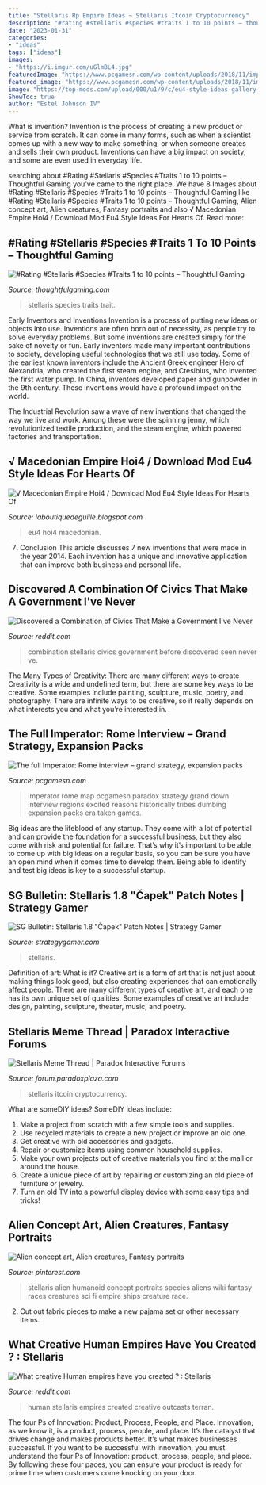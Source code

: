 ```yaml
---
title: "Stellaris Rp Empire Ideas ~ Stellaris Itcoin Cryptocurrency"
description: "#rating #stellaris #species #traits 1 to 10 points – thoughtful gaming"
date: "2023-01-31"
categories:
- "ideas"
tags: ["ideas"]
images:
- "https://i.imgur.com/uGlmBL4.jpg"
featuredImage: "https://www.pcgamesn.com/wp-content/uploads/2018/11/imperator-rome-map.jpg"
featured_image: "https://www.pcgamesn.com/wp-content/uploads/2018/11/imperator-rome-map.jpg"
image: "https://top-mods.com/upload/000/u1/9/c/eu4-style-ideas-gallery-big.jpg"
ShowToc: true
author: "Estel Johnson IV"
---
```



What is invention?
Invention is the process of creating a new product or service from scratch. It can come in many forms, such as when a scientist comes up with a new way to make something, or when someone creates and sells their own product. Inventions can have a big impact on society, and some are even used in everyday life.

	

		
searching about #Rating #Stellaris #Species #Traits 1 to 10 points – Thoughtful Gaming you've came to the right place. We have 8 Images about #Rating #Stellaris #Species #Traits 1 to 10 points – Thoughtful Gaming like #Rating #Stellaris #Species #Traits 1 to 10 points – Thoughtful Gaming, Alien concept art, Alien creatures, Fantasy portraits and also √ Macedonian Empire Hoi4 / Download Mod Eu4 Style Ideas For Hearts Of. Read more:
		
    
## #Rating #Stellaris #Species #Traits 1 To 10 Points – Thoughtful Gaming

<img loading=lazy src="https://www.thoughtfulgaming.com/wp-content/uploads/2016/09/stellaris-trait-guide.jpg" onerror="this.onerror=null;this.src='https://tse3.mm.bing.net/th?id=OIP.MrrW3SGniCJcOCMFZaYs9gHaFB&amp;pid=15.1';" alt="#Rating #Stellaris #Species #Traits 1 to 10 points – Thoughtful Gaming">

_Source: thoughtfulgaming.com_

>stellaris species traits trait. 

	

Early Inventors and Inventions
Invention is a process of putting new ideas or objects into use. Inventions are often born out of necessity, as people try to solve everyday problems. But some inventions are created simply for the sake of novelty or fun. Early inventors made many important contributions to society, developing useful technologies that we still use today.
Some of the earliest known inventors include the Ancient Greek engineer Hero of Alexandria, who created the first steam engine, and Ctesibius, who invented the first water pump. In China, inventors developed paper and gunpowder in the 9th century. These inventions would have a profound impact on the world.

The Industrial Revolution saw a wave of new inventions that changed the way we live and work. Among these were the spinning jenny, which revolutionized textile production, and the steam engine, which powered factories and transportation.

    
## √ Macedonian Empire Hoi4 / Download Mod Eu4 Style Ideas For Hearts Of

<img loading=lazy src="https://top-mods.com/upload/000/u1/9/c/eu4-style-ideas-gallery-big.jpg" onerror="this.onerror=null;this.src='https://tse2.mm.bing.net/th?id=OIP.j2UH3nFIi4Sq5fURo9sZBwHaEK&amp;pid=15.1';" alt="√ Macedonian Empire Hoi4 / Download Mod Eu4 Style Ideas For Hearts Of">

_Source: laboutiquedeguille.blogspot.com_

>eu4 hoi4 macedonian. 

	

7. Conclusion
This article discusses 7 new inventions that were made in the year 2014. Each invention has a unique and innovative application that can improve both business and personal life.

    
## Discovered A Combination Of Civics That Make A Government I&#039;ve Never

<img loading=lazy src="https://i.redd.it/4lbx3zvb3fk01.png" onerror="this.onerror=null;this.src='https://tse4.mm.bing.net/th?id=OIP.GGN-FBmgu_87RE5SNoeDHwHaEK&amp;pid=15.1';" alt="Discovered a Combination of Civics That Make a Government I&#039;ve Never">

_Source: reddit.com_

>combination stellaris civics government before discovered seen never ve. 

	

The Many Types of Creativity: There are many different ways to create
Creativity is a wide and undefined term, but there are some key ways to be creative. Some examples include painting, sculpture, music, poetry, and photography. There are infinite ways to be creative, so it really depends on what interests you and what you’re interested in.

    
## The Full Imperator: Rome Interview – Grand Strategy, Expansion Packs

<img loading=lazy src="https://www.pcgamesn.com/wp-content/uploads/2018/11/imperator-rome-map.jpg" onerror="this.onerror=null;this.src='https://tse2.mm.bing.net/th?id=OIP.LYHTFxj2JyERAB42gMBeewHaEK&amp;pid=15.1';" alt="The full Imperator: Rome interview – grand strategy, expansion packs">

_Source: pcgamesn.com_

>imperator rome map pcgamesn paradox strategy grand down interview regions excited reasons historically tribes dumbing expansion packs era taken games. 

	

Big ideas are the lifeblood of any startup. They come with a lot of potential and can provide the foundation for a successful business, but they also come with risk and potential for failure. That’s why it’s important to be able to come up with big ideas on a regular basis, so you can be sure you have an open mind when it comes time to develop them. Being able to identify and test big ideas is key to a successful startup.

    
## SG Bulletin: Stellaris 1.8 &quot;Čapek&quot; Patch Notes | Strategy Gamer

<img loading=lazy src="http://www.strategygamer.com/assets/BlogPosts/2017-09-14-1.png" onerror="this.onerror=null;this.src='https://tse4.mm.bing.net/th?id=OIP.n_zvUXBkBRlg0mbGfnQhTAHaFJ&amp;pid=15.1';" alt="SG Bulletin: Stellaris 1.8 &quot;Čapek&quot; Patch Notes | Strategy Gamer">

_Source: strategygamer.com_

>stellaris. 

	

Definition of art: What is it?
Creative art is a form of art that is not just about making things look good, but also creating experiences that can emotionally affect people. There are many different types of creative art, and each one has its own unique set of qualities. Some examples of creative art include design, painting, sculpture, theater, music, and poetry.

    
## Stellaris Meme Thread | Paradox Interactive Forums

<img loading=lazy src="https://i.imgur.com/uGlmBL4.jpg" onerror="this.onerror=null;this.src='https://tse2.mm.bing.net/th?id=OIP.XzAtkIMINnFaout8oy1JnwHaEK&amp;pid=15.1';" alt="Stellaris Meme Thread | Paradox Interactive Forums">

_Source: forum.paradoxplaza.com_

>stellaris itcoin cryptocurrency. 

	

What are someDIY ideas?
SomeDIY ideas include:
1. Make a project from scratch with a few simple tools and supplies. 
2. Use recycled materials to create a new project or improve an old one. 
3. Get creative with old accessories and gadgets. 
4. Repair or customize items using common household supplies. 
5. Make your own projects out of creative materials you find at the mall or around the house. 
6. Create a unique piece of art by repairing or customizing an old piece of furniture or jewelry. 
7. Turn an old TV into a powerful display device with some easy tips and tricks!

    
## Alien Concept Art, Alien Creatures, Fantasy Portraits

<img loading=lazy src="https://i.pinimg.com/originals/df/f2/8c/dff28cb7a7edd0acca3f60ab3595a819.png" onerror="this.onerror=null;this.src='https://tse2.mm.bing.net/th?id=OIP.q9Hefu4HHfDRc0KePchX3gAAAA&amp;pid=15.1';" alt="Alien concept art, Alien creatures, Fantasy portraits">

_Source: pinterest.com_

>stellaris alien humanoid concept portraits species aliens wiki fantasy races creatures sci fi empire ships creature race. 

	

2. Cut out fabric pieces to make a new pajama set or other necessary items.

    
## What Creative Human Empires Have You Created ? : Stellaris

<img loading=lazy src="https://i.imgur.com/MoRu8ng.png" onerror="this.onerror=null;this.src='https://tse3.mm.bing.net/th?id=OIP.o2u9egDb2LA0Nb50j3I1rAHaFU&amp;pid=15.1';" alt="What creative Human empires have you created ? : Stellaris">

_Source: reddit.com_

>human stellaris empires created creative outcasts terran. 

	

The four Ps of Innovation: Product, Process, People, and Place.
Innovation, as we know it, is a product, process, people, and place. It’s the catalyst that drives change and makes products better. It’s what makes businesses successful.
If you want to be successful with innovation, you must understand the four Ps of Innovation: product, process, people, and place. By following these four paces, you can ensure your product is ready for prime time when customers come knocking on your door.

